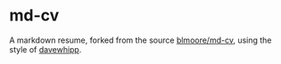 # md-cv


A markdown resume, forked from the source [blmoore/md-cv](https://github.com/blmoore/md-cv), using the style of [davewhipp](https://github.com/davewhipp/markdown-cv).

